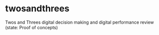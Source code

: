 # twosandthrees
Twos and Threes digital decision making and digital performance review (state: Proof of concepts)
